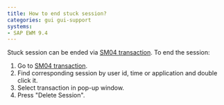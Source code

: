 ```yaml
---
title: How to end stuck session?
categories: gui gui-support
systems:
- SAP EWM 9.4
---
```


Stuck session can be ended via [SM04 transaction](../../../gui/transactions/sm04.md). To end the session:

1. Go to [SM04 transaction](../../../gui/transactions/sm04.md).
2. Find corresponding session by user id, time or application and double click it.
3. Select transaction in pop-up window.
4. Press "Delete Session".
